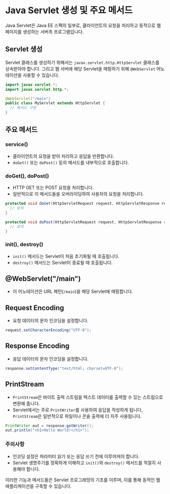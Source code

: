 # Java Servlet 생성 및 주요 메서드

Java Servlet은 Java EE 스펙의 일부로, 클라이언트의 요청을 처리하고 동적으로 웹 페이지를 생성하는 서버측 프로그램입니다.

## Servlet 생성

Servlet 클래스를 생성하기 위해서는 `javax.servlet.http.HttpServlet` 클래스를 상속받아야 합니다. 그리고 웹 서버에 해당 Servlet을 매핑하기 위해 `@WebServlet` 어노테이션을 사용할 수 있습니다.

```java
import javax.servlet.*;
import javax.servlet.http.*;

@WebServlet("/main")
public class MyServlet extends HttpServlet {
  // 메서드 구현
}
```

## 주요 메서드

### service()

- 클라이언트의 요청을 받아 처리하고 응답을 반환합니다.
- `doGet()` 또는 `doPost()` 등의 메서드를 내부적으로 호출합니다.

### doGet(), doPost()

- HTTP GET 또는 POST 요청을 처리합니다.
- 일반적으로 이 메서드들을 오버라이딩하여 사용자의 요청을 처리합니다.

```java
protected void doGet(HttpServletRequest request, HttpServletResponse response) {
  // 로직
}

protected void doPost(HttpServletRequest request, HttpServletResponse response) {
  // 로직
}
```

### init(), destroy()

- `init()` 메서드는 Servlet이 처음 초기화될 때 호출됩니다.
- `destroy()` 메서드는 Servlet이 종료될 때 호출됩니다.

## @WebServlet("/main")

- 이 어노테이션은 URL 패턴(`/main`)을 해당 Servlet에 매핑합니다.

## Request Encoding

- 요청 데이터의 문자 인코딩을 설정합니다.
  
```java
request.setCharacterEncoding("UTF-8");
```

## Response Encoding

- 응답 데이터의 문자 인코딩을 설정합니다.
  
```java
response.setContentType("text/html; charset=UTF-8");
```

## PrintStream

- `PrintStream`은 바이트 출력 스트림을 텍스트 데이터를 출력할 수 있는 스트림으로 변환해 줍니다.
- Servlet에서는 주로 `PrintWriter`를 사용하여 응답을 작성하게 됩니다, `PrintStream`은 일반적으로 파일이나 콘솔 출력에 더 자주 사용됩니다.

```java
PrintWriter out = response.getWriter();
out.println("<h1>Hello World!</h1>");
```

### 주의사항

- 인코딩 설정은 파라미터 읽기 또는 응답 쓰기 전에 이루어져야 합니다.
- Servlet 생명주기를 정확하게 이해하고 `init()`와 `destroy()` 메서드를 적절히 사용해야 합니다.

이러한 기능과 메서드들은 Servlet 프로그래밍의 기초를 이루며, 이를 통해 동적인 웹 애플리케이션을 구축할 수 있습니다.
